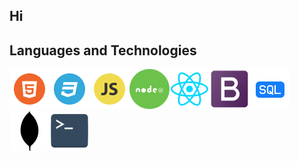 ## Hi

## Languages and Technologies

![html](logos/html.png)![css](logos/css.png)![js](logos/js.png)![node](logos/node.png)![react](logos/react.png)![bootstrap](logos/bootstrap.png)![sql](logos/sql.png)![mongoDB](logos/mongo_db.png)![terminal](logos/terminal.png)

